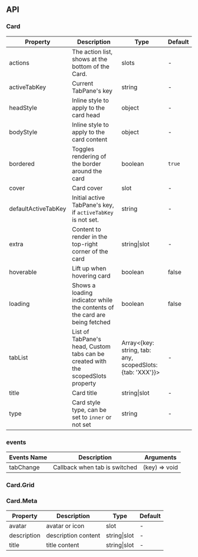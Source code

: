 ## API

### Card

| Property | Description | Type | Default |
| -------- | ----------- | ---- | ------- |
| actions | The action list, shows at the bottom of the Card. | slots | - |
| activeTabKey | Current TabPane's key | string | - |
| headStyle | Inline style to apply to the card head | object | - |
| bodyStyle | Inline style to apply to the card content | object | - |
| bordered | Toggles rendering of the border around the card | boolean | `true` |
| cover | Card cover | slot | - |
| defaultActiveTabKey | Initial active TabPane's key, if `activeTabKey` is not set. | string | - |
| extra | Content to render in the top-right corner of the card | string\|slot | - |
| hoverable | Lift up when hovering card | boolean | false |
| loading | Shows a loading indicator while the contents of the card are being fetched | boolean | false |
| tabList | List of TabPane's head, Custom tabs can be created with the scopedSlots property | Array<{key: string, tab: any, scopedSlots: {tab: 'XXX'}}> | - |
| title | Card title | string\|slot | - |
| type | Card style type, can be set to `inner` or not set | string | - |

### events
| Events Name | Description | Arguments |
| --- | --- | --- |
| tabChange | Callback when tab is switched | (key) => void | - |

### Card.Grid

### Card.Meta

| Property | Description | Type | Default |
| -------- | ----------- | ---- | ------- |
| avatar | avatar or icon | slot | - |
| description | description content | string\|slot | - |
| title | title content | string\|slot | - |
